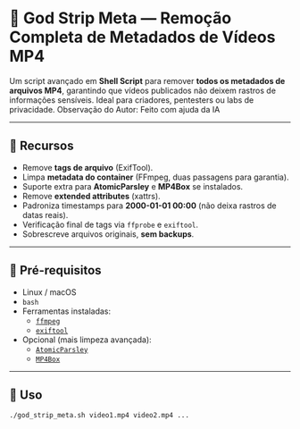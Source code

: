 # 🧹 God Strip Meta — Remoção Completa de Metadados de Vídeos MP4

Um script avançado em **Shell Script** para remover **todos os metadados de arquivos MP4**, garantindo que vídeos publicados não deixem rastros de informações sensíveis. Ideal para criadores, pentesters ou labs de privacidade. 
Observação do Autor: Feito com ajuda da IA

---

## 🔹 Recursos

- Remove **tags de arquivo** (ExifTool).  
- Limpa **metadata do container** (FFmpeg, duas passagens para garantia).  
- Suporte extra para **AtomicParsley** e **MP4Box** se instalados.  
- Remove **extended attributes** (xattrs).  
- Padroniza timestamps para **2000-01-01 00:00** (não deixa rastros de datas reais).  
- Verificação final de tags via `ffprobe` e `exiftool`.  
- Sobrescreve arquivos originais, **sem backups**.  

---

## 🔹 Pré-requisitos

- Linux / macOS  
- `bash`  
- Ferramentas instaladas:  
  - [`ffmpeg`](https://ffmpeg.org/)  
  - [`exiftool`](https://exiftool.org/)  
- Opcional (mais limpeza avançada):  
  - [`AtomicParsley`](https://atomicparsley.sourceforge.io/)  
  - [`MP4Box`](https://gpac.wp.imt.fr/mp4box/)  

---

## 🔹 Uso

```bash
./god_strip_meta.sh video1.mp4 video2.mp4 ...
